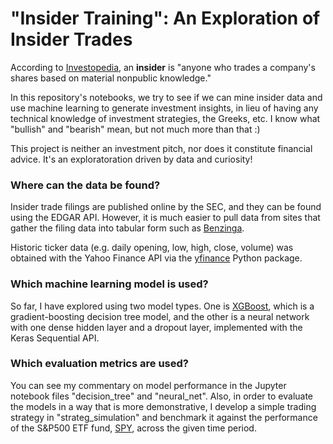 # "Insider Training": An Exploration of Insider Trades
According to [Investopedia](https://www.investopedia.com/terms/i/insider.asp), an **insider** is "anyone who trades a company's shares based on material nonpublic knowledge."

In this repository's notebooks, we try to see if we can mine insider data and use machine learning to generate investment insights, in lieu of having any technical knowledge of investment strategies, the Greeks, etc. I know what "bullish" and "bearish" mean, but not much more than that :)

This project is neither an investment pitch, nor does it constitute financial advice. It's an exploratoration driven by data and curiosity!

### Where can the data be found?
Insider trade filings are published online by the SEC, and they can be found using the EDGAR API. However, it is much easier to pull data from sites that gather the filing data into tabular form such as [Benzinga](https://www.benzinga.com/).

Historic ticker data (e.g. daily opening, low, high, close, volume) was obtained with the Yahoo Finance API via the [yfinance](https://pypi.org/project/yfinance/) Python package.

### Which machine learning model is used?
So far, I have explored using two model types. One is [XGBoost](https://xgboost.readthedocs.io/en/stable/index.html), which is a gradient-boosting decision tree model, and the other is a neural network with one dense hidden layer and a dropout layer, implemented with the Keras Sequential API.

### Which evaluation metrics are used?
You can see my commentary on model performance in the Jupyter notebook files "decision_tree" and "neural_net". Also, in order to evaluate the models in a way that is more demonstrative, I develop a simple trading strategy in "strateg_simulation" and benchmark it against the performance of the S&P500 ETF fund, [SPY](https://www.google.com/finance/quote/SPY:NYSEARCA), across the given time period.

